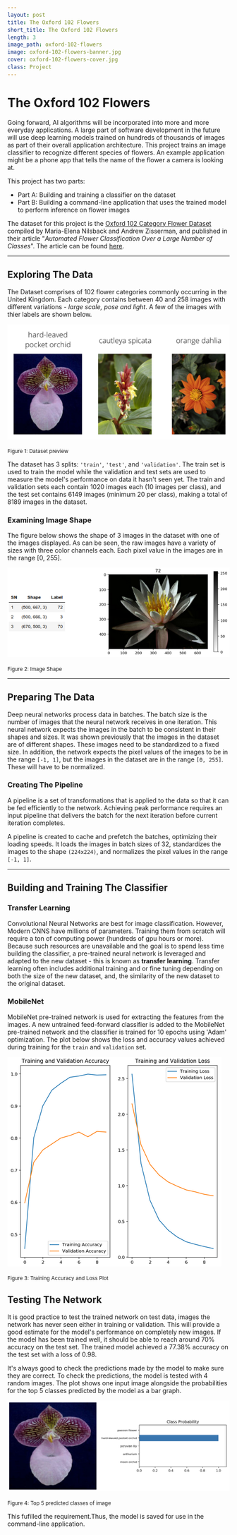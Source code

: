 ```yaml
---
layout: post
title: The Oxford 102 Flowers
short_title: The Oxford 102 Flowers
length: 3
image_path: oxford-102-flowers
image: oxford-102-flowers-banner.jpg
cover: oxford-102-flowers-cover.jpg
class: Project
---
```


# The Oxford 102 Flowers

Going forward, AI algorithms will be incorporated into more and more everyday applications. A large part of software development in the future will use deep learning models trained on hundreds of thousands of images as part of their overall application architecture. This project trains an image classifier to recognize different species of flowers. An example application might be a phone app that tells the name of the flower a camera is looking at.

This project has two parts:

- Part A: Building and training a classifier on the dataset
- Part B: Building a command-line application that uses the trained model to perform inference on flower images

The dataset for this project is the [Oxford 102 Category Flower Dataset](http://www.robots.ox.ac.uk/~vgg/data/flowers/102/index.html) compiled by Maria-Elena Nilsback and Andrew Zisserman, and published in their article "_Automated Flower Classification Over a Large Number of Classes_". The article can be found [here](https://www.robots.ox.ac.uk/~vgg/publications/2008/Nilsback08/).

---

## Exploring The Data

The Dataset comprises of 102 flower categories commonly occurring in the United Kingdom. Each category contains between 40 and 258 images with different variations - _large scale, pose and light_. A few of the images with thier labels are shown below.

![The Oxford Flowers](/assets/images/oxford-102-flowers/flowers.png)

<figcaption class="level">
    <small class="level-item figcaption">Figure 1: Dataset preview</small>
</figcaption>

The dataset has 3 splits: `'train'`, `'test'`, and `'validation'`. The train set is used to train the model while the validation and test sets are used to measure the model's performance on data it hasn't seen yet.
The train and validation sets each contain 1020 images each (10 images per class), and the test set contains 6149 images (minimum 20 per class), making a total of 8189 images in the dataset.

### Examining Image Shape

The figure below shows the shape of 3 images in the dataset with one of the images displayed. As can be seen, the raw images have a variety of sizes with three color channels each. Each pixel value in the images are in the range \[0, 255\].

![Dataset Preview](/assets/images/oxford-102-flowers/dataset_preview.png)

<figcaption class="level">
    <small class="level-item figcaption">Figure 2: Image Shape</small>
</figcaption>

---

## Preparing The Data

Deep neural networks process data in batches. The batch size is the number of images that the neural network receives in one iteration. This neural network expects the images in the batch to be consistent in their shapes and sizes. It was shown previously that the images in the dataset are of different shapes. These images need to be standardized to a fixed size. In addition, the network expects the pixel values of the images to be in the range `[-1, 1]`, but the images in the dataset are in the range `[0, 255]`. These will have to be normalized.

### Creating The Pipeline

A pipeline is a set of transformations that is applied to the data so that it can be fed efficiently to the network. Achieving peak performance requires an input pipeline that delivers the batch for the next iteration before current iteration completes.

A pipeline is created to cache and prefetch the batches, optimizing their loading speeds. It loads the images in batch sizes of 32, standardizes the images to the shape `(224x224)`, and normalizes the pixel values in the range `[-1, 1]`.

---

## Building and Training The Classifier

### Transfer Learning

Convolutional Neural Networks are best for image classification. However, Modern CNNS have millions of parameters. Training them from scratch will require a ton of computing power (hundreds of gpu hours or more). Because such resources are unavailable and the goal is to spend less time building the classifier, a pre-trained neural network is leveraged and adapted to the new dataset - this is known as **transfer learning**. Transfer learning often includes additional training and or fine tuning depending on both the size of the new dataset, and, the similarity of the new dataset to the original dataset.

### MobileNet

MobileNet pre-trained network is used for extracting the features from the images. A new untrained feed-forward classifier is added to the MobileNet pre-trained network and the classifier is trained for 10 epochs using 'Adam' optimization. The plot below shows the loss and accuracy values achieved during training for the `train` and `validation` set.

![Training Accuracy and Loss Plot](/assets/images/oxford-102-flowers/loss_accuracy_train_val.png)

<figcaption class="level">
    <small class="level-item figcaption">Figure 3: Training Accuracy and Loss Plot</small>
</figcaption>

## Testing The Network

It is good practice to test the trained network on test data, images the network has never seen either in training or validation. This will provide a good estimate for the model's performance on completely new images. If the model has been trained well, it should be able to reach around 70% accuracy on the test set. The trained model achieved a 77.38% accuracy on the test set with a loss of 0.98.

It's always good to check the predictions made by the model to make sure they are correct. To check the predictions, the model is tested with 4 random images. The plot shows one input image alongside the probabilities for the top 5 classes predicted by the model as a bar graph.

![Top 5 predicted classes of image](/assets/images/oxford-102-flowers/inference_example.png)

<figcaption class="level">
    <small class="level-item figcaption">Figure 4: Top 5 predicted classes of image</small>
</figcaption>

This fufilled the requirement.Thus, the model is saved for use in the command-line application.
